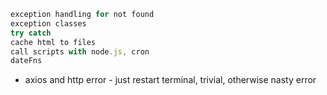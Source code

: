 ```ts
exception handling for not found
exception classes
try catch
cache html to files
call scripts with node.js, cron
dateFns
```

- axios and http error - just restart terminal, trivial, otherwise nasty error